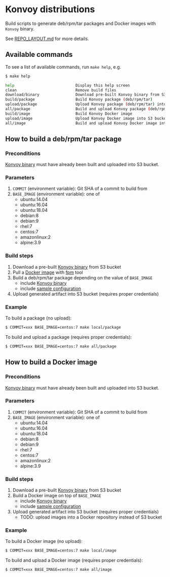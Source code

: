 # Konvoy distributions

Build scripts to generate deb/rpm/tar packages and Docker images with `Konvoy` binary.

See [REPO_LAYOUT.md](../REPO_LAYOUT.md) for more details.

## Available commands

To see a list of available commands, run `make help`, e.g.
```bash
$ make help

help                           Display this help screen
clean                          Remove build files
download/binary                Download pre-built Konvoy binary from S3 bucket
build/package                  Build Konvoy package (deb/rpm/tar)
upload/package                 Upload Konvoy package (deb/rpm/tar) into S3 bucket
all/package                    Build and upload Konvoy package (deb/rpm/tar) into S3 bucket
build/image                    Build Konvoy Docker image
upload/image                   Upload Konvoy Docker image into S3 bucket
all/image                      Build and upload Konvoy Docker image into S3 bucket
```

## How to build a deb/rpm/tar package

### Preconditions

[Konvoy binary](../components/konvoy-binary) must have already been built
and uploaded into S3 bucket.

### Parameters

1. `COMMIT` (environment variable): Git SHA of a commit to build from
2. `BASE_IMAGE` (environment variable): one of
    * ubuntu:14.04
    * ubuntu:16.04
    * ubuntu:18.04
    * debian:8
    * debian:9
    * rhel:7
    * centos:7
    * amazonlinux:2
    * alpine:3.9

### Build steps

1. Download a pre-built [Konvoy binary](../components/konvoy-binary) from S3 bucket
2. Pull a [Docker image](images/fpm/Dockerfile.fpm) with [fpm](https://github.com/jordansissel/fpm) tool
3. Build a deb/rpm/tar package depending on the value of `BASE_IMAGE`
    * include [Konvoy binary](../components/konvoy-binary)
    * include [sample configuration](configs/)
4. Upload generated artifact into S3 bucket (requires proper credentials)

### Example

To build a package (no upload):

```bash
$ COMMIT=xxx BASE_IMAGE=centos:7 make local/package  
```

To build and upload a package (requires proper credentials):

```bash
$ COMMIT=xxx BASE_IMAGE=centos:7 make all/package
```

## How to build a Docker image

### Preconditions

[Konvoy binary](../components/konvoy-binary) must have already been built
and uploaded into S3 bucket.

### Parameters

1. `COMMIT` (environment variable): Git SHA of a commit to build from
2. `BASE_IMAGE` (environment variable): one of
    * ubuntu:14.04
    * ubuntu:16.04
    * ubuntu:18.04
    * debian:8
    * debian:9
    * rhel:7
    * centos:7
    * amazonlinux:2
    * alpine:3.9

### Build steps

1. Download a pre-built [Konvoy binary](../components/konvoy-binary) from S3 bucket
2. Build a Docker image on top of `BASE_IMAGE`
    * include [Konvoy binary](../components/konvoy-binary)
    * include [sample configuration](configs/)
3. Upload generated artifact into S3 bucket (requires proper credentials)
    * TODO: upload images into a Docker repository instead of S3 bucket  

### Example

To build a Docker image (no upload):

```bash
$ COMMIT=xxx BASE_IMAGE=centos:7 make local/image  
```

To build and upload a Docker image (requires proper credentials):

```bash
$ COMMIT=xxx BASE_IMAGE=centos:7 make all/image
```
